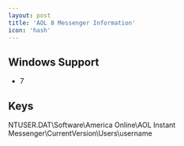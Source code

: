 ```yaml
---
layout: post
title: 'AOL 8 Messenger Information'
icon: 'hash'
---
```


## Windows Support

- 7



## Keys

NTUSER.DAT\Software\America Online\AOL Instant Messenger\CurrentVersion\Users\username

